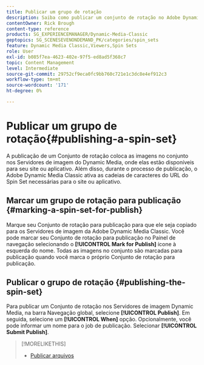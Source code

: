 ```yaml
---
title: Publicar um grupo de rotação
description: Saiba como publicar um conjunto de rotação no Adobe Dynamic Media Classic.
contentOwner: Rick Brough
content-type: reference
products: SG_EXPERIENCEMANAGER/Dynamic-Media-Classic
geptopics: SG_SCENESEVENONDEMAND_PK/categories/spin_sets
feature: Dynamic Media Classic,Viewers,Spin Sets
role: User
exl-id: b085f7ea-4623-402e-97f5-ed8ad5f368c7
topic: Content Management
level: Intermediate
source-git-commit: 29752cf9eca0fc9bb760c721e1c3dc8e4ef912c3
workflow-type: tm+mt
source-wordcount: '171'
ht-degree: 0%

---
```


# Publicar um grupo de rotação{#publishing-a-spin-set}

A publicação de um Conjunto de rotação coloca as imagens no conjunto nos Servidores de imagem do Dynamic Media, onde elas estão disponíveis para seu site ou aplicativo. Além disso, durante o processo de publicação, o Adobe Dynamic Media Classic ativa as cadeias de caracteres do URL do Spin Set necessárias para o site ou aplicativo.

## Marcar um grupo de rotação para publicação {#marking-a-spin-set-for-publish}

Marque seu Conjunto de rotação para publicação para que ele seja copiado para os Servidores de imagem da Adobe Dynamic Media Classic. Você pode marcar seu Conjunto de rotação para publicação no Painel de navegação selecionando o **[!UICONTROL Mark for Publish]** ícone à esquerda do nome. Todas as imagens no conjunto são marcadas para publicação quando você marca o próprio Conjunto de rotação para publicação.

## Publicar o grupo de rotação {#publishing-the-spin-set}

Para publicar um Conjunto de rotação nos Servidores de imagem Dynamic Media, na barra Navegação global, selecione **[!UICONTROL Publish]**. Em seguida, selecione um **[!UICONTROL When]** opção. Opcionalmente, você pode informar um nome para o job de publicação. Selecionar **[!UICONTROL Submit Publish]**.

>[!MORELIKETHIS]
>
>* [Publicar arquivos](publishing-files.md#publishing_files)
